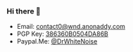 ### Hi there 👋

- Email: [contact0@wnd.anonaddy.com](mailto:contact0@wnd.anonaddy.com)
- PGP Key: [386360B0504DA86B](https://github.com/DrWhiteNoise/DrWhiteNoise/raw/master/gitkey.asc)
- Paypal.Me: [@DrWhiteNoise](https://paypal.me/DrWhiteNoise)


<!--
**DrWhiteNoise/DrWhiteNoise** is a ✨ _special_ ✨ repository because its `README.md` (this file) appears on your GitHub profile.

Here are some ideas to get you started:

- 🔭 I’m currently working on ...
- 🌱 I’m currently learning ...
- 👯 I’m looking to collaborate on ...
- 🤔 I’m looking for help with ...
- 💬 Ask me about ...
- 📫 How to reach me: ...
- 😄 Pronouns: ...
- ⚡ Fun fact: ...
-->
